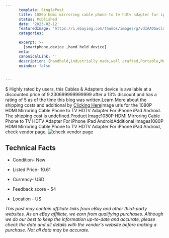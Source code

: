 ```yaml
---
      template: SinglePost
      title: 1080p hdmi mirroring cable phone to tv hdtv adapter for iphone ipad android
      status: Published
      date: '2023-02-12'
      featuredImage: 'https://i.ebayimg.com/thumbs/images/g/vdIAAOSwcldj2LGg/s-l225.jpg'
      categories: 

      excerpt: >-
        [smartphone,device ,hand held device]
      meta:
      canonicalLink: ''
      description: [handheld,industrially made,well crafted,Portable,Mobile,Compact,Convenient,Lightweight,Maneuverable,Man-portable,Miniature,Carriable,Hand-held,Light,Holdable,Transportable,Mobile device,Pocket-sized,On-the-go,Wireless,Cordless,Compact size,Convenient size, smartphone,device ,hand held device]
      noindex: false

        
---
```

$
    Highly rated by users, this Cables & Adapters device is available at a discounted price of 9.230699999999999 after a 13% discount and has a rating of 5 as of the time this blog was written.Learn More about the shipping costs and additional by [Clicking Here](https://www.ebay.com/itm/394440017634?hash=item5bd67506e2%3Ag%3AvdIAAOSwcldj2LGg&mkevt=1&mkcid=1&mkrid=711-53200-19255-0&campid=%253CePNCampaignId%253E&customid=%253CreferenceId%253E&toolid=10049)image urls for the 1080P HDMI Mirroring Cable Phone to TV HDTV Adapter For iPhone iPad Android. The shipping cost is undefined.Product Image1080P HDMI Mirroring Cable Phone to TV HDTV Adapter For iPhone iPad AndroidAdditional Images1080P HDMI Mirroring Cable Phone to TV HDTV Adapter For iPhone iPad Android, check vendor page, ![check vendor page](https://origin-galleryplus.ebayimg.com/ws/web/394440017634_2_0_1/225x225.jpg,https://origin-galleryplus.ebayimg.com/ws/web/394440017634_3_0_1/225x225.jpg,https://origin-galleryplus.ebayimg.com/ws/web/394440017634_4_0_1/225x225.jpg,https://origin-galleryplus.ebayimg.com/ws/web/394440017634_5_0_1/225x225.jpg,https://origin-galleryplus.ebayimg.com/ws/web/394440017634_6_0_1/225x225.jpg,https://origin-galleryplus.ebayimg.com/ws/web/394440017634_7_0_1/225x225.jpg,https://origin-galleryplus.ebayimg.com/ws/web/394440017634_8_0_1/225x225.jpg,https://origin-galleryplus.ebayimg.com/ws/web/394440017634_9_0_1/225x225.jpg,https://origin-galleryplus.ebayimg.com/ws/web/394440017634_10_0_1/225x225.jpg,https://origin-galleryplus.ebayimg.com/ws/web/394440017634_11_0_1/225x225.jpg)
    
    

 ## Technical Facts 



     
      

 - Condition- New 


      

 - Listed Price- 10.61 


      

 - Currency- USD 


      

 - Feedback score - 54 


      

 - Location - US 


      
      

 *_This post may contain affiliate links from eBay and other third-party websites. As an eBay affiliate, we earn from qualifying purchases. Although we do our best to keep the information up-to-date and accurate, please check the date and all details with the vendor's website before making a purchase. Not all data may be accurate._*



    
    
    
    
    